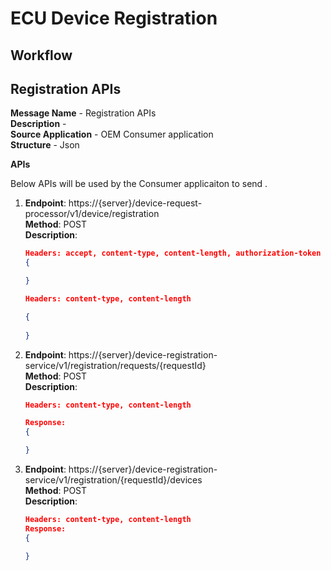 # ECU Device Registration

## Workflow


## Registration APIs

**Message Name** - Registration APIs<br>
**Description** -   <br>
**Source Application** - OEM Consumer application<br>
**Structure** - Json<br>

**APIs**

Below APIs will be used by the Consumer applicaiton to send . <br />

1.  __Endpoint__: https://{server}/device-request-processor/v1/device/registration <br>
    __Method__: POST <br>
    __Description__: 

    ```json title="Request" linenums="1"
    Headers: accept, content-type, content-length, authorization-token
    {

    }
    ```

    ```json title="Response" linenums="1"
    Headers: content-type, content-length
    
    {
        
    }
    ```

2.  __Endpoint__: https://{server}/device-registration-service/v1/registration/requests/{requestId} <br>
    __Method__: POST <br>
    __Description__: 

    ```json title="Response" linenums="1"
    Headers: content-type, content-length
    
    Response:
    {

    }
    ```

3.  __Endpoint__: https://{server}/device-registration-service/v1/registration/{requestId}/devices <br>
    __Method__: POST <br>
    __Description__: 

    ```json title="Response" linenums="1"
    Headers: content-type, content-length
    Response:
    {

    }
    ```


